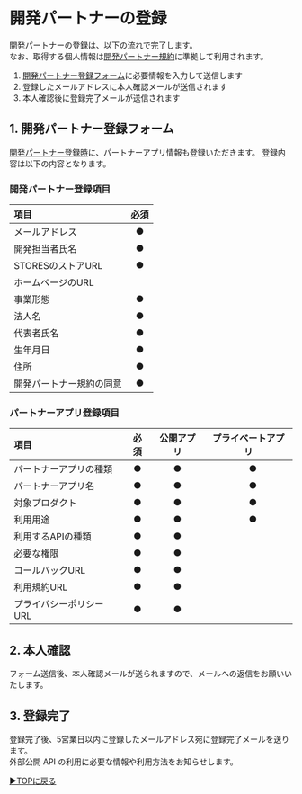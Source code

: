 # 開発パートナーの登録
開発パートナーの登録は、以下の流れで完了します。  
なお、取得する個人情報は[開発パートナー規約](https://partner.platform.stores.jp/dev/terms)に準拠して利用されます。

1. [開発パートナー登録フォーム](https://forms.gle/SM16fYxW6C7AXdqa6)に必要情報を入力して送信します
1. 登録したメールアドレスに本人確認メールが送信されます
1. 本人確認後に登録完了メールが送信されます

## 1. 開発パートナー登録フォーム
[開発パートナー登録時](https://forms.gle/SM16fYxW6C7AXdqa6)に、パートナーアプリ情報も登録いただきます。  登録内容は以下の内容となります。　　


### 開発パートナー登録項目

  | 項目 | 必須 |
  | :--- | :---: |
  | メールアドレス | ● |
  | 開発担当者氏名| ● |
  | STORESのストアURL| ● |
  | ホームページのURL | |
  | 事業形態 | ● |
  | 法人名 | ● |
  | 代表者氏名 | ● |
  | 生年月日 | ● |
  | 住所 | ● |
  | 開発パートナー規約の同意 | ● |

### パートナーアプリ登録項目

  | 項目 | 必須 | 公開アプリ | プライベートアプリ
  | :--- | :---: | :---: | :---: |
  | パートナーアプリの種類 | ● | ● |　●
  | パートナーアプリ名 | ● | ● |　●
  | 対象プロダクト | ● | ● |　●
  | 利用用途 | ● | ● |　●
  | 利用するAPIの種類| ● | ● |　
  | 必要な権限 | ● | ● |　
  | コールバックURL | ● | ● |　
  | 利用規約URL| ● | ● |　
  | プライバシーポリシーURL | ● | ● |　


## 2. 本人確認
フォーム送信後、本人確認メールが送られますので、メールへの返信をお願いいたします。

## 3. 登録完了
登録完了後、5営業日以内に登録したメールアドレス宛に登録完了メールを送ります。  
外部公開 API の利用に必要な情報や利用方法をお知らせします。　　

[▶︎TOPに戻る](README.md)
